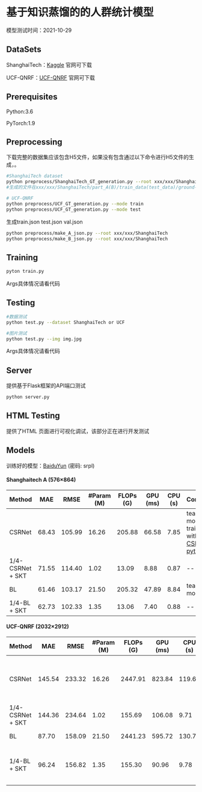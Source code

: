 # 基于知识蒸馏的的人群统计模型

模型测试时间：2021-10-29

## DataSets

ShanghaiTech：[Kaggle](https://www.kaggle.com/) 官网可下载

UCF-QNRF：[UCF-QNRF](https://www.crcv.ucf.edu/research/data-sets/ucf-qnrf/) 官网可下载

## Prerequisites

Python:3.6

PyTorch:1.9

## Preprocessing

下载完整的数据集应该包含H5文件，如果没有包含通过以下命令进行H5文件的生成，。

```bash
#ShanghaiTech dataset
python preprocess/ShanghaiTech_GT_generation.py --root xxx/xxx/ShanghaiTech
#生成的文件在xxx/xxx/ShanghaiTech/part_A(B)/train_data(test_data)/ground-truth-h5/下

# UCF-QNRF
python preprocess/UCF_GT_generation.py --mode train
python preprocess/UCF_GT_generation.py --mode test
```

生成train.json test.json val.json

```bash
python preprocess/make_A_json.py --root xxx/xxx/ShanghaiTech
python preprocess/make_B_json.py --root xxx/xxx/ShanghaiTech
```

## Training

```bash
pyton train.py
```

Args具体情况请看代码

## Testing

```bash
#数据测试
python test.py --dataset ShanghaiTech or UCF

#图片测试
python test.py --img img.jpg
```

Args具体情况请看代码

## Server

提供基于Flask框架的API端口测试

```bash
python server.py
```



## HTML Testing

提供了HTML 页面进行可视化调试，该部分正在进行开发测试

## Models

训练好的模型：[BaiduYun](https://pan.baidu.com/s/10_SLXF_FID9huRbzMHFT4A) (密码: srpl)

#### Shanghaitech A (576×864)
| Method           | MAE   | RMSE   | #Param (M) | FLOPs (G) | GPU (ms) | CPU (s) | Comment                                                      |
| ---------------- | ----- | ------ | ---------- | --------- | -------- | ------- | ------------------------------------------------------------ |
| CSRNet           | 68.43 | 105.99 | 16.26      | 205.88    | 66.58    | 7.85    | teacher model, trained with [CSRNet-pytorch](https://github.com/leeyeehoo/CSRNet-pytorch) |
| 1/4-CSRNet + SKT | 71.55 | 114.40 | 1.02       | 13.09     | 8.88     | 0.87    | --                                                           |
| BL               | 61.46 | 103.17 | 21.50      | 205.32    | 47.89    | 8.84    | teacher model                                                |
| 1/4-BL + SKT     | 62.73 | 102.33 | 1.35       | 13.06     | 7.40     | 0.88    | --                                                           |

#### UCF-QNRF (2032×2912)
| Method           | MAE    | RMSE   | #Param (M) | FLOPs (G) | GPU (ms) | CPU (s) | Comment                                                      |
| ---------------- | ------ | ------ | ---------- | --------- | -------- | ------- | ------------------------------------------------------------ |
| CSRNet           | 145.54 | 233.32 | 16.26      | 2447.91   | 823.84   | 119.67  | teacher model, trained with [CSRNet-pytorch](https://github.com/leeyeehoo/CSRNet-pytorch) |
| 1/4-CSRNet + SKT | 144.36 | 234.64 | 1.02       | 155.69    | 106.08   | 9.71    | --                                                           |
| BL               | 87.70  | 158.09 | 21.50      | 2441.23   | 595.72   | 130.76  | teacher model                                                |
| 1/4-BL + SKT     | 96.24  | 156.82 | 1.35       | 155.30    | 90.96    | 9.78    | The released model is much better.                           |

